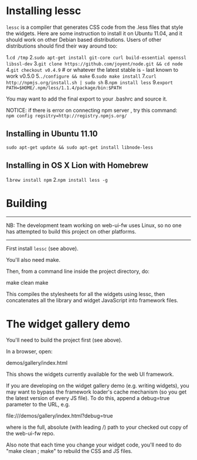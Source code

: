 Installing lessc
================

`lessc` is a compiler that generates CSS code from the .less files that
style the widgets. Here are some instruction to install it on Ubuntu
11.04, and it should work on other Debian based distributions. Users of
other distributions should find their way around too:

1.`cd /tmp`
2.`sudo apt-get install git-core curl build-essential openssl libssl-dev`
3.`git clone https://github.com/joyent/node.git && cd node`
4.`git checkout v0.4.9` # or whatever the latest stable is - last known to work v0.5.0
5.`./configure && make`
6.`sudo make install`
7.`curl http://npmjs.org/install.sh | sudo sh`
8.`npm install less`
9.`export PATH=$HOME/.npm/less/1.1.4/package/bin:$PATH`

You may want to add the final export to your .bashrc and source it.

NOTICE: if there is error on connecting npm server , try this command:   
`npm config regsitry=http://registry.npmjs.org/` 

Installing in Ubuntu 11.10 
--------------------------

  `sudo apt-get update && sudo apt-get install libnode-less`


Installing in OS X Lion with Homebrew
-------------------------------------

1.`brew install npm`
2.`npm install less -g`



Building
========

***
NB: The development team working on web-ui-fw uses Linux,
so no one has attempted to build this project on other
platforms.
***

First install `lessc` (see above).

You'll also need make.

Then, from a command line inside the project directory, do:

  make clean
  make

This compiles the stylesheets for all the widgets using lessc,
then concatenates all the library and widget JavaScript into
framework files.



The widget gallery demo
===============================

You'll need to build the project first (see above).

In a browser, open:

  demos/gallery/index.html

This shows the widgets currently available for the web UI framework.

If you are developing on the widget gallery demo (e.g. writing
widgets), you may want to bypass the framework loader's cache
mechanism (so you get the latest version of every JS file). To
do this, append a debug=true parameter to the URL, e.g.

file://<path>/demos/gallery/index.html?debug=true

where <path> is the full, absolute (with leading /) path to your
checked out copy of the web-ui-fw repo.

Also note that each time you change your widget code, you'll
need to do "make clean ; make" to rebuild the CSS and JS files.
